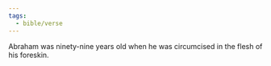 ```yaml
---
tags:
  - bible/verse
---
```

Abraham was ninety-nine years old when he was circumcised in the flesh of his foreskin.